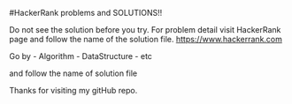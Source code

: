 #HackerRank problems and SOLUTIONS!!

Do not see the solution before you try. For problem detail visit HackerRank page and follow the name of the solution file. 
https://www.hackerrank.com

Go by - Algorithm
      - DataStructure
      - etc

and follow the name of solution file

Thanks for visiting my gitHub repo.
